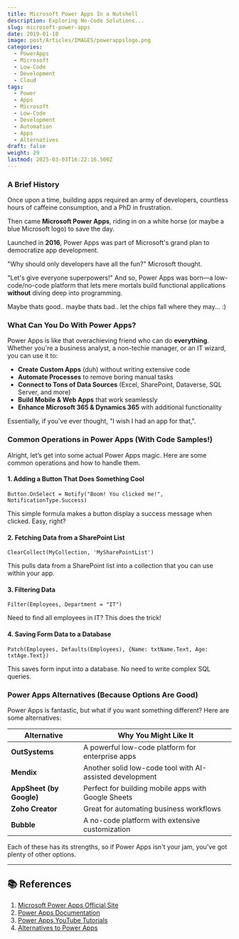 ```yaml
---
title: Microsoft Power Apps In a Nutshell
description: Exploring No-Code Solutions...
slug: microsoft-power-apps
date: 2019-01-10
image: post/Articles/IMAGES/powerappslogo.png
categories:
  - PowerApps
  - Microsoft
  - Low-Code
  - Development
  - Cloud
tags:
  - Power
  - Apps
  - Microsoft
  - Low-Code
  - Development
  - Automation
  - Apps
  - Alternatives
draft: false
weight: 29
lastmod: 2025-03-03T16:22:16.500Z
---
```

<!-- 
## Microsoft Power Apps: The No-Code Superhero You Didn't Know You Needed -->

### A Brief History

Once upon a time, building apps required an army of developers, countless hours of caffeine consumption, and a PhD in frustration.

Then came **Microsoft Power Apps**, riding in on a white horse (or maybe a blue Microsoft logo) to save the day.

Launched in **2016**, Power Apps was part of Microsoft's grand plan to democratize app development.

"Why should only developers have all the fun?" Microsoft thought.

"Let's give everyone superpowers!" And so, Power Apps was born—a low-code/no-code platform that lets mere mortals build functional applications **without** diving deep into programming.

Maybe thats good.. maybe thats bad.. let the chips fall where they may... :)

### What Can You Do With Power Apps?

Power Apps is like that overachieving friend who can do **everything**. Whether you're a business analyst, a non-techie manager, or an IT wizard, you can use it to:

* **Create Custom Apps** (duh) without writing extensive code
* **Automate Processes** to remove boring manual tasks
* **Connect to Tons of Data Sources** (Excel, SharePoint, Dataverse, SQL Server, and more)
* **Build Mobile & Web Apps** that work seamlessly
* **Enhance Microsoft 365 & Dynamics 365** with additional functionality

Essentially, if you've ever thought, "I wish I had an app for that,".

 <!-- Power Apps is here to make it happen. -->

### Common Operations in Power Apps (With Code Samples!)

Alright, let’s get into some actual Power Apps magic. Here are some common operations and how to handle them.

#### 1. **Adding a Button That Does Something Cool**

```powerapps
Button.OnSelect = Notify("Boom! You clicked me!", NotificationType.Success)
```

This simple formula makes a button display a success message when clicked. Easy, right?

#### 2. **Fetching Data from a SharePoint List**

```powerapps
ClearCollect(MyCollection, 'MySharePointList')
```

This pulls data from a SharePoint list into a collection that you can use within your app.

#### 3. **Filtering Data**

```powerapps
Filter(Employees, Department = "IT")
```

Need to find all employees in IT? This does the trick!

#### 4. **Saving Form Data to a Database**

```powerapps
Patch(Employees, Defaults(Employees), {Name: txtName.Text, Age: txtAge.Text})
```

This saves form input into a database. No need to write complex SQL queries.

### Power Apps Alternatives (Because Options Are Good)

Power Apps is fantastic, but what if you want something different? Here are some alternatives:

| Alternative              | Why You Might Like It                                    |
| ------------------------ | -------------------------------------------------------- |
| **OutSystems**           | A powerful low-code platform for enterprise apps         |
| **Mendix**               | Another solid low-code tool with AI-assisted development |
| **AppSheet (by Google)** | Perfect for building mobile apps with Google Sheets      |
| **Zoho Creator**         | Great for automating business workflows                  |
| **Bubble**               | A no-code platform with extensive customization          |

Each of these has its strengths, so if Power Apps isn't your jam, you've got plenty of other options.

<!-- ### Final Thoughts

Microsoft Power Apps is a game-changer for businesses and individuals looking to build apps quickly and efficiently. Whether you need a simple data entry form or a full-blown enterprise application, Power Apps has your back.

So go forth, build apps, and automate the boring stuff—because life’s too short for manual data entry!

---

## 🔑 Key Ideas

| Topic  | Summary  |
|--------|---------|
| **History**  | Power Apps launched in 2016 to democratize app development  |
| **Use Cases**  | Create apps, automate tasks, connect to data sources  |
| **Common Operations**  | Buttons, fetching data, filtering, saving forms  |
| **Code Samples**  | Examples of Power Apps formulas in action  |
| **Alternatives**  | OutSystems, Mendix, AppSheet, Zoho Creator, Bubble  | -->

***

## 📚 References

1. [Microsoft Power Apps Official Site](https://powerapps.microsoft.com/)
2. [Power Apps Documentation](https://learn.microsoft.com/en-us/powerapps/)
3. [Power Apps YouTube Tutorials](https://www.youtube.com/c/MicrosoftPowerApps)
4. [Alternatives to Power Apps](https://www.gartner.com/reviews/market/enterprise-low-code-application-platform)

